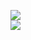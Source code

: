 [![](https://img.shields.io/badge/Made%20With-Github%20Spray-lightgrey.svg?style=for-the-badge&logo=github)](https://github.com/Annihil/github-spray#15081)  
[![](https://i.imgur.com/2DrTn0Z.gif)](https://github.com/Annihil/github-spray)